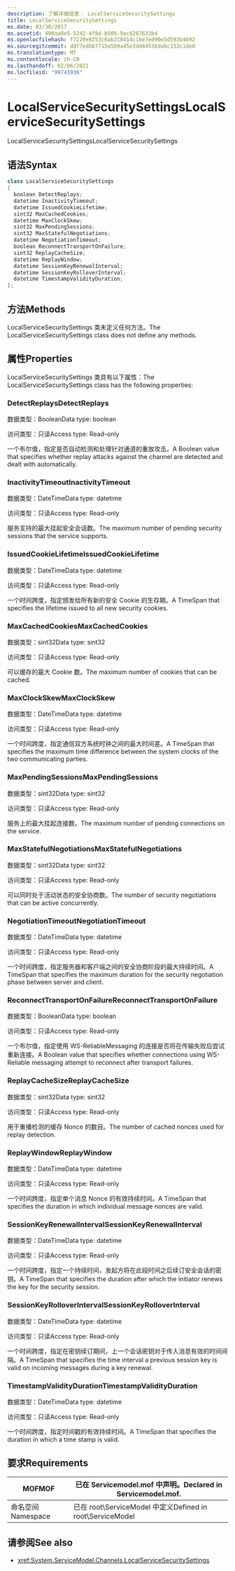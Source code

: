 ```yaml
---
description: 了解详细信息： LocalServiceSecuritySettings
title: LocalServiceSecuritySettings
ms.date: 03/30/2017
ms.assetid: 490aa0e5-5242-4f8d-b505-5ec6287633b4
ms.openlocfilehash: f7220e8253c6ab218414c1be7ed90e5d593b4692
ms.sourcegitcommit: ddf7edb67715a5b9a45e3dd44536dabc153c1de0
ms.translationtype: MT
ms.contentlocale: zh-CN
ms.lasthandoff: 02/06/2021
ms.locfileid: "99743936"
---
```

# <a name="localservicesecuritysettings"></a><span data-ttu-id="7de5e-103">LocalServiceSecuritySettings</span><span class="sxs-lookup"><span data-stu-id="7de5e-103">LocalServiceSecuritySettings</span></span>

<span data-ttu-id="7de5e-104">LocalServiceSecuritySettings</span><span class="sxs-lookup"><span data-stu-id="7de5e-104">LocalServiceSecuritySettings</span></span>  
  
## <a name="syntax"></a><span data-ttu-id="7de5e-105">语法</span><span class="sxs-lookup"><span data-stu-id="7de5e-105">Syntax</span></span>  
  
```csharp
class LocalServiceSecuritySettings  
{  
  boolean DetectReplays;  
  datetime InactivityTimeout;  
  datetime IssuedCookieLifetime;  
  sint32 MaxCachedCookies;  
  datetime MaxClockSkew;  
  sint32 MaxPendingSessions;  
  sint32 MaxStatefulNegotiations;  
  datetime NegotiationTimeout;  
  boolean ReconnectTransportOnFailure;  
  sint32 ReplayCacheSize;  
  datetime ReplayWindow;  
  datetime SessionKeyRenewalInterval;  
  datetime SessionKeyRolloverInterval;  
  datetime TimestampValidityDuration;  
};  
```  
  
## <a name="methods"></a><span data-ttu-id="7de5e-106">方法</span><span class="sxs-lookup"><span data-stu-id="7de5e-106">Methods</span></span>  

 <span data-ttu-id="7de5e-107">LocalServiceSecuritySettings 类未定义任何方法。</span><span class="sxs-lookup"><span data-stu-id="7de5e-107">The LocalServiceSecuritySettings class does not define any methods.</span></span>  
  
## <a name="properties"></a><span data-ttu-id="7de5e-108">属性</span><span class="sxs-lookup"><span data-stu-id="7de5e-108">Properties</span></span>  

 <span data-ttu-id="7de5e-109">LocalServiceSecuritySettings 类具有以下属性：</span><span class="sxs-lookup"><span data-stu-id="7de5e-109">The LocalServiceSecuritySettings class has the following properties:</span></span>  
  
### <a name="detectreplays"></a><span data-ttu-id="7de5e-110">DetectReplays</span><span class="sxs-lookup"><span data-stu-id="7de5e-110">DetectReplays</span></span>  

 <span data-ttu-id="7de5e-111">数据类型：Boolean</span><span class="sxs-lookup"><span data-stu-id="7de5e-111">Data type: boolean</span></span>  
  
 <span data-ttu-id="7de5e-112">访问类型：只读</span><span class="sxs-lookup"><span data-stu-id="7de5e-112">Access type: Read-only</span></span>  
  
 <span data-ttu-id="7de5e-113">一个布尔值，指定是否自动检测和处理针对通道的重放攻击。</span><span class="sxs-lookup"><span data-stu-id="7de5e-113">A Boolean value that specifies whether replay attacks against the channel are detected and dealt with automatically.</span></span>  
  
### <a name="inactivitytimeout"></a><span data-ttu-id="7de5e-114">InactivityTimeout</span><span class="sxs-lookup"><span data-stu-id="7de5e-114">InactivityTimeout</span></span>  

 <span data-ttu-id="7de5e-115">数据类型：DateTime</span><span class="sxs-lookup"><span data-stu-id="7de5e-115">Data type: datetime</span></span>  
  
 <span data-ttu-id="7de5e-116">访问类型：只读</span><span class="sxs-lookup"><span data-stu-id="7de5e-116">Access type: Read-only</span></span>  
  
 <span data-ttu-id="7de5e-117">服务支持的最大挂起安全会话数。</span><span class="sxs-lookup"><span data-stu-id="7de5e-117">The maximum number of pending security sessions that the service supports.</span></span>  
  
### <a name="issuedcookielifetime"></a><span data-ttu-id="7de5e-118">IssuedCookieLifetime</span><span class="sxs-lookup"><span data-stu-id="7de5e-118">IssuedCookieLifetime</span></span>  

 <span data-ttu-id="7de5e-119">数据类型：DateTime</span><span class="sxs-lookup"><span data-stu-id="7de5e-119">Data type: datetime</span></span>  
  
 <span data-ttu-id="7de5e-120">访问类型：只读</span><span class="sxs-lookup"><span data-stu-id="7de5e-120">Access type: Read-only</span></span>  
  
 <span data-ttu-id="7de5e-121">一个时间跨度，指定颁发给所有新的安全 Cookie 的生存期。</span><span class="sxs-lookup"><span data-stu-id="7de5e-121">A TimeSpan that specifies the lifetime issued to all new security cookies.</span></span>  
  
### <a name="maxcachedcookies"></a><span data-ttu-id="7de5e-122">MaxCachedCookies</span><span class="sxs-lookup"><span data-stu-id="7de5e-122">MaxCachedCookies</span></span>  

 <span data-ttu-id="7de5e-123">数据类型：sint32</span><span class="sxs-lookup"><span data-stu-id="7de5e-123">Data type: sint32</span></span>  
  
 <span data-ttu-id="7de5e-124">访问类型：只读</span><span class="sxs-lookup"><span data-stu-id="7de5e-124">Access type: Read-only</span></span>  
  
 <span data-ttu-id="7de5e-125">可以缓存的最大 Cookie 数。</span><span class="sxs-lookup"><span data-stu-id="7de5e-125">The maximum number of cookies that can be cached.</span></span>  
  
### <a name="maxclockskew"></a><span data-ttu-id="7de5e-126">MaxClockSkew</span><span class="sxs-lookup"><span data-stu-id="7de5e-126">MaxClockSkew</span></span>  

 <span data-ttu-id="7de5e-127">数据类型：DateTime</span><span class="sxs-lookup"><span data-stu-id="7de5e-127">Data type: datetime</span></span>  
  
 <span data-ttu-id="7de5e-128">访问类型：只读</span><span class="sxs-lookup"><span data-stu-id="7de5e-128">Access type: Read-only</span></span>  
  
 <span data-ttu-id="7de5e-129">一个时间跨度，指定通信双方系统时钟之间的最大时间差。</span><span class="sxs-lookup"><span data-stu-id="7de5e-129">A TimeSpan that specifies the maximum time difference between the system clocks of the two communicating parties.</span></span>  
  
### <a name="maxpendingsessions"></a><span data-ttu-id="7de5e-130">MaxPendingSessions</span><span class="sxs-lookup"><span data-stu-id="7de5e-130">MaxPendingSessions</span></span>  

 <span data-ttu-id="7de5e-131">数据类型：sint32</span><span class="sxs-lookup"><span data-stu-id="7de5e-131">Data type: sint32</span></span>  
  
 <span data-ttu-id="7de5e-132">访问类型：只读</span><span class="sxs-lookup"><span data-stu-id="7de5e-132">Access type: Read-only</span></span>  
  
 <span data-ttu-id="7de5e-133">服务上的最大挂起连接数。</span><span class="sxs-lookup"><span data-stu-id="7de5e-133">The maximum number of pending connections on the service.</span></span>  
  
### <a name="maxstatefulnegotiations"></a><span data-ttu-id="7de5e-134">MaxStatefulNegotiations</span><span class="sxs-lookup"><span data-stu-id="7de5e-134">MaxStatefulNegotiations</span></span>  

 <span data-ttu-id="7de5e-135">数据类型：sint32</span><span class="sxs-lookup"><span data-stu-id="7de5e-135">Data type: sint32</span></span>  
  
 <span data-ttu-id="7de5e-136">访问类型：只读</span><span class="sxs-lookup"><span data-stu-id="7de5e-136">Access type: Read-only</span></span>  
  
 <span data-ttu-id="7de5e-137">可以同时处于活动状态的安全协商数。</span><span class="sxs-lookup"><span data-stu-id="7de5e-137">The number of security negotiations that can be active concurrently.</span></span>  
  
### <a name="negotiationtimeout"></a><span data-ttu-id="7de5e-138">NegotiationTimeout</span><span class="sxs-lookup"><span data-stu-id="7de5e-138">NegotiationTimeout</span></span>  

 <span data-ttu-id="7de5e-139">数据类型：DateTime</span><span class="sxs-lookup"><span data-stu-id="7de5e-139">Data type: datetime</span></span>  
  
 <span data-ttu-id="7de5e-140">访问类型：只读</span><span class="sxs-lookup"><span data-stu-id="7de5e-140">Access type: Read-only</span></span>  
  
 <span data-ttu-id="7de5e-141">一个时间跨度，指定服务器和客户端之间的安全协商阶段的最大持续时间。</span><span class="sxs-lookup"><span data-stu-id="7de5e-141">A TimeSpan that specifies the maximum duration for the security negotiation phase between server and client.</span></span>  
  
### <a name="reconnecttransportonfailure"></a><span data-ttu-id="7de5e-142">ReconnectTransportOnFailure</span><span class="sxs-lookup"><span data-stu-id="7de5e-142">ReconnectTransportOnFailure</span></span>  

 <span data-ttu-id="7de5e-143">数据类型：Boolean</span><span class="sxs-lookup"><span data-stu-id="7de5e-143">Data type: boolean</span></span>  
  
 <span data-ttu-id="7de5e-144">访问类型：只读</span><span class="sxs-lookup"><span data-stu-id="7de5e-144">Access type: Read-only</span></span>  
  
 <span data-ttu-id="7de5e-145">一个布尔值，指定使用 WS-ReliableMessaging 的连接是否将在传输失败后尝试重新连接。</span><span class="sxs-lookup"><span data-stu-id="7de5e-145">A Boolean value that specifies whether connections using WS-Reliable messaging attempt to reconnect after transport failures.</span></span>  
  
### <a name="replaycachesize"></a><span data-ttu-id="7de5e-146">ReplayCacheSize</span><span class="sxs-lookup"><span data-stu-id="7de5e-146">ReplayCacheSize</span></span>  

 <span data-ttu-id="7de5e-147">数据类型：sint32</span><span class="sxs-lookup"><span data-stu-id="7de5e-147">Data type: sint32</span></span>  
  
 <span data-ttu-id="7de5e-148">访问类型：只读</span><span class="sxs-lookup"><span data-stu-id="7de5e-148">Access type: Read-only</span></span>  
  
 <span data-ttu-id="7de5e-149">用于重播检测的缓存 Nonce 的数目。</span><span class="sxs-lookup"><span data-stu-id="7de5e-149">The number of cached nonces used for replay detection.</span></span>  
  
### <a name="replaywindow"></a><span data-ttu-id="7de5e-150">ReplayWindow</span><span class="sxs-lookup"><span data-stu-id="7de5e-150">ReplayWindow</span></span>  

 <span data-ttu-id="7de5e-151">数据类型：DateTime</span><span class="sxs-lookup"><span data-stu-id="7de5e-151">Data type: datetime</span></span>  
  
 <span data-ttu-id="7de5e-152">访问类型：只读</span><span class="sxs-lookup"><span data-stu-id="7de5e-152">Access type: Read-only</span></span>  
  
 <span data-ttu-id="7de5e-153">一个时间跨度，指定单个消息 Nonce 的有效持续时间。</span><span class="sxs-lookup"><span data-stu-id="7de5e-153">A TimeSpan that specifies the duration in which individual message nonces are valid.</span></span>  
  
### <a name="sessionkeyrenewalinterval"></a><span data-ttu-id="7de5e-154">SessionKeyRenewalInterval</span><span class="sxs-lookup"><span data-stu-id="7de5e-154">SessionKeyRenewalInterval</span></span>  

 <span data-ttu-id="7de5e-155">数据类型：DateTime</span><span class="sxs-lookup"><span data-stu-id="7de5e-155">Data type: datetime</span></span>  
  
 <span data-ttu-id="7de5e-156">访问类型：只读</span><span class="sxs-lookup"><span data-stu-id="7de5e-156">Access type: Read-only</span></span>  
  
 <span data-ttu-id="7de5e-157">一个时间跨度，指定一个持续时间，发起方将在此段时间之后续订安全会话的密钥。</span><span class="sxs-lookup"><span data-stu-id="7de5e-157">A TimeSpan that specifies the duration after which the initiator renews the key for the security session.</span></span>  
  
### <a name="sessionkeyrolloverinterval"></a><span data-ttu-id="7de5e-158">SessionKeyRolloverInterval</span><span class="sxs-lookup"><span data-stu-id="7de5e-158">SessionKeyRolloverInterval</span></span>  

 <span data-ttu-id="7de5e-159">数据类型：DateTime</span><span class="sxs-lookup"><span data-stu-id="7de5e-159">Data type: datetime</span></span>  
  
 <span data-ttu-id="7de5e-160">访问类型：只读</span><span class="sxs-lookup"><span data-stu-id="7de5e-160">Access type: Read-only</span></span>  
  
 <span data-ttu-id="7de5e-161">一个时间跨度，指定在密钥续订期间，上一个会话密钥对于传入消息有效的时间间隔。</span><span class="sxs-lookup"><span data-stu-id="7de5e-161">A TimeSpan that specifies the time interval a previous session key is valid on incoming messages during a key renewal.</span></span>  
  
### <a name="timestampvalidityduration"></a><span data-ttu-id="7de5e-162">TimestampValidityDuration</span><span class="sxs-lookup"><span data-stu-id="7de5e-162">TimestampValidityDuration</span></span>  

 <span data-ttu-id="7de5e-163">数据类型：DateTime</span><span class="sxs-lookup"><span data-stu-id="7de5e-163">Data type: datetime</span></span>  
  
 <span data-ttu-id="7de5e-164">访问类型：只读</span><span class="sxs-lookup"><span data-stu-id="7de5e-164">Access type: Read-only</span></span>  
  
 <span data-ttu-id="7de5e-165">一个时间跨度，指定时间戳的有效持续时间。</span><span class="sxs-lookup"><span data-stu-id="7de5e-165">A TimeSpan that specifies the duration in which a time stamp is valid.</span></span>  
  
## <a name="requirements"></a><span data-ttu-id="7de5e-166">要求</span><span class="sxs-lookup"><span data-stu-id="7de5e-166">Requirements</span></span>  
  
|<span data-ttu-id="7de5e-167">MOF</span><span class="sxs-lookup"><span data-stu-id="7de5e-167">MOF</span></span>|<span data-ttu-id="7de5e-168">已在 Servicemodel.mof 中声明。</span><span class="sxs-lookup"><span data-stu-id="7de5e-168">Declared in Servicemodel.mof.</span></span>|  
|---------|-----------------------------------|  
|<span data-ttu-id="7de5e-169">命名空间</span><span class="sxs-lookup"><span data-stu-id="7de5e-169">Namespace</span></span>|<span data-ttu-id="7de5e-170">已在 root\ServiceModel 中定义</span><span class="sxs-lookup"><span data-stu-id="7de5e-170">Defined in root\ServiceModel</span></span>|  
  
## <a name="see-also"></a><span data-ttu-id="7de5e-171">请参阅</span><span class="sxs-lookup"><span data-stu-id="7de5e-171">See also</span></span>

- <xref:System.ServiceModel.Channels.LocalServiceSecuritySettings>
